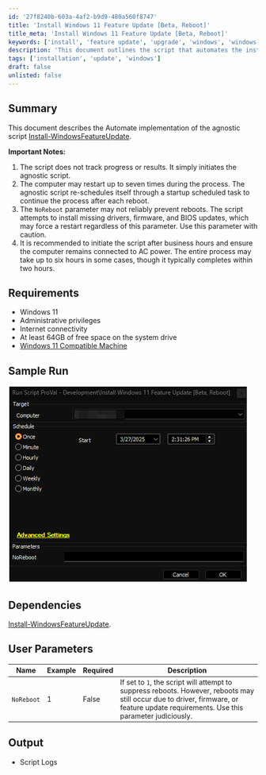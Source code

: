 ```yaml
---
id: '27f8240b-603a-4af2-b9d9-480a560f8747'
title: 'Install Windows 11 Feature Update [Beta, Reboot]'
title_meta: 'Install Windows 11 Feature Update [Beta, Reboot]'
keywords: ['install', 'feature update', 'upgrade', 'windows', 'windows 11', 'troubleshooting', 'reboot']
description: 'This document outlines the script that automates the installation of the Windows 11 Feature Update. It includes comprehensive pre-checks, maintenance, and validation to ensure a seamless upgrade process.'
tags: ['installation', 'update', 'windows']
draft: false
unlisted: false
---
```


## Summary

This document describes the Automate implementation of the agnostic script [Install-WindowsFeatureUpdate](../../powershell/Install-Windows11FeatureUpdate.md).

**Important Notes:**

1. The script does not track progress or results. It simply initiates the agnostic script.
2. The computer may restart up to seven times during the process. The agnostic script re-schedules itself through a startup scheduled task to continue the process after each reboot.
3. The `NoReboot` parameter may not reliably prevent reboots. The script attempts to install missing drivers, firmware, and BIOS updates, which may force a restart regardless of this parameter. Use this parameter with caution.
4. It is recommended to initiate the script after business hours and ensure the computer remains connected to AC power. The entire process may take up to six hours in some cases, though it typically completes within two hours.

## Requirements

- Windows 11
- Administrative privileges
- Internet connectivity
- At least 64GB of free space on the system drive
- [Windows 11 Compatible Machine](https://www.microsoft.com/en-us/windows/windows-11-specifications)

## Sample Run

![Image1](../../../static/img/install-windows-11-feature-update-beta-reboot/image1.png)

## Dependencies

[Install-WindowsFeatureUpdate](../../powershell/Install-Windows11FeatureUpdate.md).

## User Parameters

| Name       | Example | Required | Description                                                                                     |
|------------|---------|----------|-------------------------------------------------------------------------------------------------|
| `NoReboot` | 1       | False    | If set to `1`, the script will attempt to suppress reboots. However, reboots may still occur due to driver, firmware, or feature update requirements. Use this parameter judiciously. |

## Output

- Script Logs